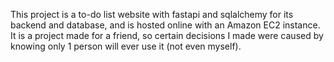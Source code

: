 This project is a to-do list website with fastapi and sqlalchemy for its backend and database, and is hosted online with an Amazon EC2 instance. It is a project made for a friend, so certain decisions I made were caused by knowing only 1 person will ever use it (not even myself).

